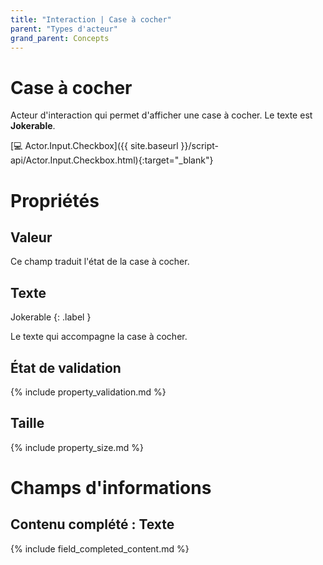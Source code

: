 ```yaml
---
title: "Interaction | Case à cocher"
parent: "Types d'acteur"
grand_parent: Concepts
---
```



# Case à cocher

Acteur d'interaction qui permet d'afficher une case à cocher. Le texte est **Jokerable**.

[&#x1F4BB; Actor.Input.Checkbox]({{ site.baseurl }}/script-api/Actor.Input.Checkbox.html){:target="_blank"}


# Propriétés

## Valeur

Ce champ traduit l'état de la case à cocher.

## Texte

Jokerable
{: .label }

Le texte qui accompagne la case à cocher.

## État de validation

{% include property_validation.md %}

## Taille

{% include property_size.md %}


# Champs d'informations

## Contenu complété : Texte

{% include field_completed_content.md %}
